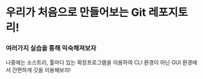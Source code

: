 # 우리가 처음으로 만들어보는 Git 레포지토리!
### 여러가지 실습을 통해 익숙해져보자

나중에는 소스트리, 툴마다 있는 확장프로그램을 이용하여
CLI 환경이 아닌 GUI 환경에서 간편하게 깃을 이용해보자!
